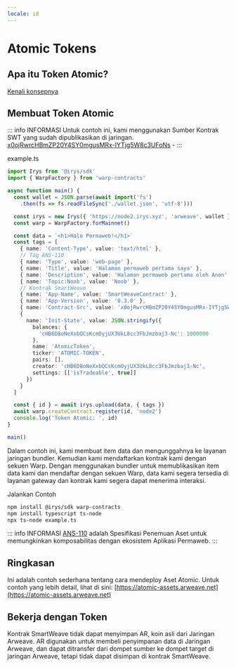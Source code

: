```yaml
---
locale: id
---
```


# Atomic Tokens

## Apa itu Token Atomic?

[Kenali konsepnya](../../concepts/atomic-tokens.md)

## Membuat Token Atomic

::: info INFORMASI
Untuk contoh ini, kami menggunakan Sumber Kontrak SWT yang sudah dipublikasikan di jaringan. [x0ojRwrcHBmZP20Y4SY0mgusMRx-IYTjg5W8c3UFoNs](https://sonar.warp.cc/#/app/source/x0ojRwrcHBmZP20Y4SY0mgusMRx-IYTjg5W8c3UFoNs#) -
:::

example.ts

```ts
import Irys from '@irys/sdk'
import { WarpFactory } from 'warp-contracts'

async function main() {
  const wallet = JSON.parse(await import('fs')
    .then(fs => fs.readFileSync('./wallet.json', 'utf-8')))

  const irys = new Irys({ 'https://node2.irys.xyz', 'arweave', wallet })
  const warp = WarpFactory.forMainnet()

  const data = `<h1>Halo Permaweb!</h1>`
  const tags = [
    { name: 'Content-Type', value: 'text/html' },
    // Tag ANS-110
    { name: 'Type', value: 'web-page' },
    { name: 'Title', value: 'Halaman permaweb pertama saya' },
    { name: 'Description', value: 'Halaman permaweb pertama oleh Anon' },
    { name: 'Topic:Noob', value: 'Noob' },
    // Kontrak SmartWeave
    { name: 'App-Name', value: 'SmartWeaveContract' },
    { name: 'App-Version', value: '0.3.0' },
    { name: 'Contract-Src', value: 'x0ojRwrcHBmZP20Y4SY0mgusMRx-IYTjg5W8c3UFoNs' },
    {
      name: 'Init-State', value: JSON.stringify({
        balances: {
          'cHB6D8oNeXxbQCsKcmOyjUX3UkL8cc3FbJmzbaj3-Nc': 1000000
        },
        name: 'AtomicToken',
        ticker: 'ATOMIC-TOKEN',
        pairs: [],
        creator: 'cHB6D8oNeXxbQCsKcmOyjUX3UkL8cc3FbJmzbaj3-Nc',
        settings: [['isTradeable', true]]
      })
    }
  ]

  const { id } = await irys.upload(data, { tags })
  await warp.createContract.register(id, 'node2')
  console.log('Token Atomic: ', id)
}

main()
```

Dalam contoh ini, kami membuat item data dan mengunggahnya ke layanan jaringan bundler. Kemudian kami mendaftarkan kontrak kami dengan sekuen Warp. Dengan menggunakan bundler untuk memublikasikan item data kami dan mendaftar dengan sekuen Warp, data kami segera tersedia di layanan gateway dan kontrak kami segera dapat menerima interaksi.

Jalankan Contoh

```sh
npm install @irys/sdk warp-contracts
npm install typescript ts-node
npx ts-node example.ts
```

::: info INFORMASI
[ANS-110](https://github.com/ArweaveTeam/arweave-standards/blob/master/ans/ANS-110.md) adalah Spesifikasi Penemuan Aset untuk memungkinkan komposabilitas dengan ekosistem Aplikasi Permaweb.
:::

## Ringkasan

Ini adalah contoh sederhana tentang cara mendeploy Aset Atomic. Untuk contoh yang lebih detail, lihat di sini: [https://atomic-assets.arweave.net](https://atomic-assets.arweave.net)

## Bekerja dengan Token

Kontrak SmartWeave tidak dapat menyimpan AR, koin asli dari Jaringan Arweave. AR digunakan untuk membeli penyimpanan data di Jaringan Arweave, dan dapat ditransfer dari dompet sumber ke dompet target di jaringan Arweave, tetapi tidak dapat disimpan di kontrak SmartWeave.
